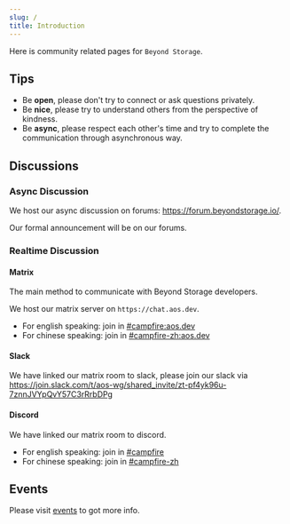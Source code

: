 ```yaml
---
slug: /
title: Introduction
---
```


Here is community related pages for `Beyond Storage`.

## Tips

- Be **open**, please don't try to connect or ask questions privately.
- Be **nice**, please try to understand others from the perspective of kindness.
- Be **async**, please respect each other's time and try to complete the communication through asynchronous way.

## Discussions

### Async Discussion

We host our async discussion on forums: <https://forum.beyondstorage.io/>.

Our formal announcement will be on our forums.

### Realtime Discussion

#### Matrix

The main method to communicate with Beyond Storage developers.

We host our matrix server on `https://chat.aos.dev`.

- For english speaking: join in [#campfire:aos.dev](https://matrix.to/#/#campfire:aos.dev)  <!-- Need Update. -->
- For chinese speaking: join in [#campfire-zh:aos.dev](https://matrix.to/#/#campfire-zh:aos.dev) <!-- Need Update. -->

#### Slack

We have linked our matrix room to slack, please join our slack via <https://join.slack.com/t/aos-wg/shared_invite/zt-pf4yk96u-7znnJVYpQvY57C3rRrbDPg> <!-- Need Update. -->

#### Discord

We have linked our matrix room to discord.

- For english speaking: join in [#campfire](https://discord.gg/zFSRRDDhAD)
- For chinese speaking: join in [#campfire-zh](https://discord.gg/pE26rCUNkb)

## Events

Please visit [events](events/index.md) to got more info.

